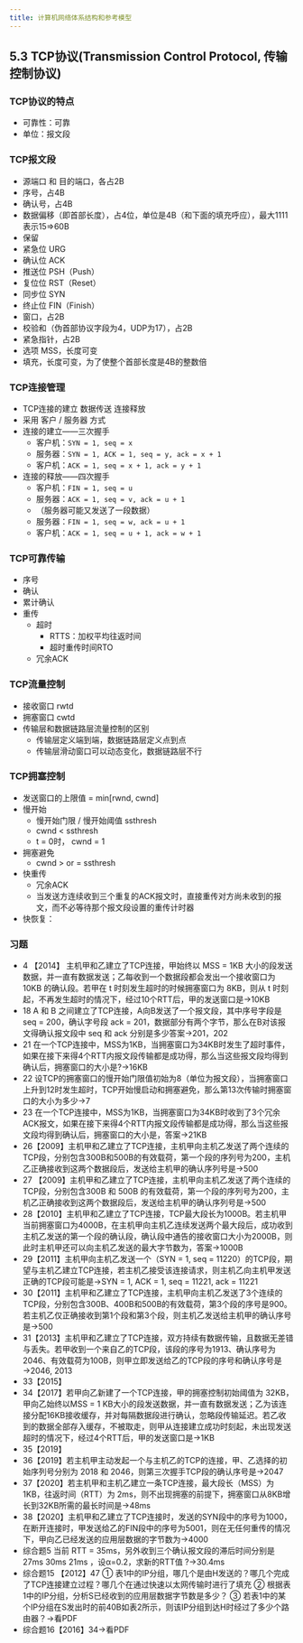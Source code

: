 ```yaml
---
title: 计算机网络体系结构和参考模型
---
```

## 5.3 TCP协议(Transmission Control Protocol, 传输控制协议)

### TCP协议的特点
- 可靠性：可靠
- 单位：报文段
### TCP报文段
- 源端口 和 目的端口，各占2B
- 序号，占4B
- 确认号，占4B
- 数据偏移（即首部长度），占4位，单位是4B（和下面的填充呼应），最大1111表示15⇒60B
- 保留
- 紧急位 URG
- 确认位 ACK
- 推送位 PSH（Push）
- 复位位 RST（Reset）
- 同步位 SYN
- 终止位 FIN（Finish）
- 窗口，占2B
- 校验和（伪首部协议字段为4，UDP为17），占2B
- 紧急指针，占2B
- 选项 MSS，长度可变
- 填充，长度可变，为了使整个首部长度是4B的整数倍
### TCP连接管理
- TCP连接的建立 数据传送 连接释放
- 采用 客户 / 服务器 方式
- 连接的建立——三次握手
    - 客户机：`SYN = 1, seq = x`  
    - 服务器：`SYN = 1, ACK = 1, seq = y, ack = x + 1`
    - 客户机：`ACK = 1, seq = x + 1, ack = y + 1`
- 连接的释放——四次握手
    - 客户机：`FIN = 1, seq = u`
    - 服务器：`ACK = 1, seq = v, ack = u + 1`
    - （服务器可能又发送了一段数据）
    - 服务器：`FIN = 1, seq = w, ack = u + 1`
    - 客户机：`ACK = 1, seq = u + 1, ack = w + 1` 
### TCP可靠传输
- 序号
- 确认
- 累计确认
- 重传
    - 超时
        - RTTS：加权平均往返时间
        - 超时重传时间RTO
    - 冗余ACK
### TCP流量控制
- 接收窗口 rwtd
- 拥塞窗口 cwtd
- 传输层和数据链路层流量控制的区别
    - 传输层定义端到端，数据链路层定义点到点
    - 传输层滑动窗口可以动态变化，数据链路层不行
### TCP拥塞控制
- 发送窗口的上限值 = min[rwnd, cwnd]
- 慢开始
    - 慢开始门限 / 慢开始阈值 ssthresh
    - cwnd < ssthresh
    - t = 0时， cwnd = 1
- 拥塞避免
    - cwnd > or = ssthresh
- 快重传
    - 冗余ACK
    - 当发送方连续收到三个重复的ACK报文时，直接重传对方尚未收到的报文，而不必等待那个报文段设置的重传计时器
- 快恢复：
### 习题
- 4 【2014】 主机甲和乙建立了TCP连接，甲始终以 MSS = 1KB 大小的段发送数据，并一直有数据发送；乙每收到一个数据段都会发出一个接收窗口为 10KB 的确认段。若甲在 t 时刻发生超时的时候拥塞窗口为 8KB，则从 t 时刻起，不再发生超时的情况下，经过10个RTT后，甲的发送窗口是→10KB
- 18 A 和 B 之间建立了TCP连接，A向B发送了一个报文段，其中序号字段是 seq = 200，确认字号段 ack = 201，数据部分有两个字节，那么在B对该报文得确认报文段中 seq 和 ack 分别是多少答案→201，202
- 21 在一个TCP连接中，MSS为1KB，当拥塞窗口为34KB时发生了超时事件，如果在接下来得4个RTT内报文段传输都是成功得，那么当这些报文段均得到确认后，拥塞窗口的大小是?→16KB
- 22 设TCP的拥塞窗口的慢开始门限值初始为8（单位为报文段），当拥塞窗口上升到12时发生超时，TCP开始慢启动和拥塞避免，那么第13次传输时拥塞窗口的大小为多少→7
- 23 在一个TCP连接中，MSS为1KB，当拥塞窗口为34KB时收到了3个冗余ACK报文，如果在接下来得4个RTT内报文段传输都是成功得，那么当这些报文段均得到确认后，拥塞窗口的大小是，答案→21KB
- 26【2009】主机甲和乙建立了TCP连接，主机甲向主机乙发送了两个连续的TCP段，分别包含300B和500B的有效载荷，第一个段的序列号为200，主机乙正确接收到这两个数据段后，发送给主机甲的确认序列号是→500
- 27 【2009】主机甲和乙建立了TCP连接，主机甲向主机乙发送了两个连续的TCP段，分别包含300B 和 500B 的有效载荷，第一个段的序列号为200，主机乙正确接收到这两个数据段后，发送给主机甲的确认序列号是→500
- 28【2010】主机甲和乙建立了TCP连接，TCP最大段长为1000B。若主机甲当前拥塞窗口为4000B，在主机甲向主机乙连续发送两个最大段后，成功收到主机乙发送的第一个段的确认段，确认段中通告的接收窗口大小为2000B，则此时主机甲还可以向主机乙发送的最大字节数为，答案→1000B
- 29【2011】主机甲向主机乙发送一个（SYN = 1, seq = 11220）的TCP段，期望与主机乙建立TCP连接，若主机乙接受该连接请求，则主机乙向主机甲发送正确的TCP段可能是→SYN = 1, ACK = 1, seq = 11221, ack = 11221
- 30【2011】主机甲和乙建立了TCP连接，主机甲向主机乙发送了3个连续的TCP段，分别包含300B、400B和500B的有效载荷，第3个段的序号是900。若主机乙仅正确接收到第1个段和第3个段，则主机乙发送给主机甲的确认序号是→500
- 31【2013】主机甲和乙建立了TCP连接，双方持续有数据传输，且数据无差错与丢失。若甲收到一个来自乙的TCP段，该段的序号为1913、确认序号为2046、有效载荷为100B，则甲立即发送给乙的TCP段的序号和确认序号是→2046, 2013
- 33【2015】
- 34【2017】若甲向乙新建了一个TCP连接，甲的拥塞控制初始阈值为 32KB，甲向乙始终以MSS = 1 KB大小的段发送数据，并一直有数据发送；乙为该连接分配16KB接收缓存，并对每隔数据段进行确认，忽略段传输延迟。若乙收到的数据全部存入缓存，不被取走，则甲从连接建立成功时刻起，未出现发送超时的情况下，经过4个RTT后，甲的发送窗口是→1KB
- 35【2019】
- 36【2019】若主机甲主动发起一个与主机乙的TCP的连接，甲、乙选择的初始序列号分别为 2018 和 2046，则第三次握手TCP段的确认序号是→2047
- 37【2020】若主机甲和主机乙建立一条TCP连接，最大段长（MSS）为1KB，往返时间（RTT）为 2ms，则不出现拥塞的前提下，拥塞窗口从8KB增长到32KB所需的最长时间是→48ms
- 38【2020】主机甲和乙建立了TCP连接时，发送的SYN段中的序号为1000，在断开连接时，甲发送给乙的FIN段中的序号为5001，则在无任何重传的情况下，甲向乙已经发送的应用层数据的字节数为→4000
- 综合题5 当前 RTT = 35ms，另外收到三个确认报文段的滞后时间分别是 27ms 30ms 21ms ，设α=0.2，求新的RTT值 ?→30.4ms
- 综合题15 【2012】47
① 表1中的IP分组，哪几个是由H发送的？哪几个完成了TCP连接建立过程？哪几个在通过快速以太网传输时进行了填充
② 根据表1中的IP分组，分析S已经收到的应用层数据字节数是多少？
③ 若表1中的某个IP分组在S发出时的前40B如表2所示，则该IP分组到达H时经过了多少个路由器？→看PDF
- 综合题16【2016】34→看PDF
